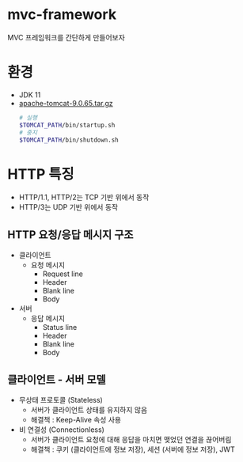 # mvc-framework
MVC 프레임워크를 간단하게 만들어보자

# 환경
- JDK 11
- [apache-tomcat-9.0.65.tar.gz](https://dlcdn.apache.org/tomcat/tomcat-9/v9.0.65/bin/apache-tomcat-9.0.65.tar.gz) 
  ```bash
  # 실행
  $TOMCAT_PATH/bin/startup.sh
  # 중지  
  $TOMCAT_PATH/bin/shutdown.sh
  ```

# HTTP 특징
- HTTP/1.1, HTTP/2는 TCP 기반 위에서 동작
- HTTP/3는 UDP 기반 위에서 동작

## HTTP 요청/응답 메시지 구조
- 클라이언트
  - 요청 메시지
    - Request line
    - Header
    - Blank line
    - Body
- 서버
  - 응답 메시지
    - Status line
    - Header
    - Blank line
    - Body
## 클라이언트 - 서버 모델
- 무상태 프로토콜 (Stateless)
  - 서버가 클라이언트 상태를 유지하지 않음
  - 해결책 : Keep-Alive 속성 사용
- 비 연결성 (Connectionless)
  - 서버가 클라이언트 요청에 대해 응답을 마치면 맺었던 연결을 끊어버림
  - 해결책 : 쿠키 (클라이언트에 정보 저장), 세션 (서버에 정보 저장), JWT